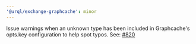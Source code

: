 ```yaml
---
'@urql/exchange-graphcache': minor
---
```


Issue warnings when an unknown type has been included in Graphcache's opts.key configuration to help spot typos.
See: [#820](https://github.com/FormidableLabs/urql/pull/820)
